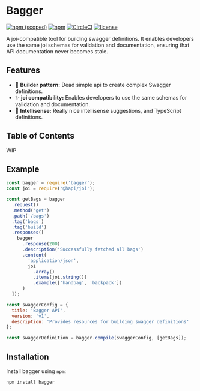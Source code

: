 # Bagger

[![npm (scoped)](https://img.shields.io/npm/v/@digitalroute/bagger?style=flat-square)](https://www.npmjs.com/package/@digitalroute/bagger)
[![npm](https://img.shields.io/npm/dm/@digitalroute/bagger)](https://www.npmjs.com/package/@digitalroute/bagger)
[![CircleCI](https://img.shields.io/circleci/build/github/digitalroute/bagger/master?style=flat-square)](https://circleci.com/gh/digitalroute/workflows/bagger)
[![license](https://img.shields.io/github/license/digitalroute/bagger.svg?style=flat-square)](https://github.com/digitalroute/bagger/blob/master/LICENSE)

A joi-compatible tool for building swagger definitions. It enables developers use the same joi schemas for validation and documentation, ensuring that API documentation never becomes stale.

## Features

- 🔨 **Builder pattern:** Dead simple api to create complex Swagger definitions.
- ✨ **joi compatibility:** Enables developers to use the same schemas for validation and documentation.
- 🔎 **Intellisense:** Really nice intellisense suggestions, and TypeScript definitions.

## Table of Contents

WIP

## Example

```js
const bagger = require('bagger');
const joi = require('@hapi/joi');

const getBags = bagger
  .request()
  .method('get')
  .path('/bags')
  .tag('bags')
  .tag('build')
  .responses([
    bagger
      .response(200)
      .description('Successfully fetched all bags')
      .content(
        'application/json',
        joi
          .array()
          .items(joi.string())
          .example(['handbag', 'backpack'])
      )
  ]);

const swaggerConfig = {
  title: 'Bagger API',
  version: 'v1',
  description: 'Provides resources for building swagger definitions'
};

const swaggerDefinition = bagger.compile(swaggerConfig, [getBags]);
```

## Installation

Install bagger using `npm`:

`npm install bagger`
